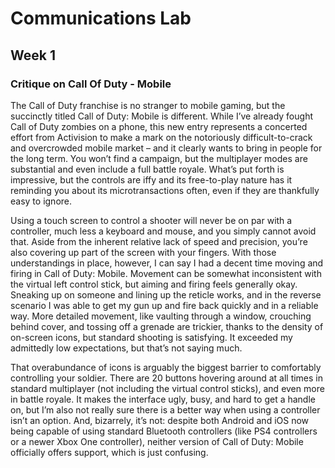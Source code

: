 # Communications Lab
## Week 1
### Critique on Call Of Duty - Mobile

The Call of Duty franchise is no stranger to mobile gaming, but the succinctly titled Call of Duty: Mobile is different. While I’ve already fought Call of Duty zombies on a phone, this new entry represents a concerted effort from Activision to make a mark on the notoriously difficult-to-crack and overcrowded mobile market – and it clearly wants to bring in people for the long term. You won’t find a campaign, but the multiplayer modes are substantial and even include a full battle royale. What’s put forth is impressive, but the controls are iffy and its free-to-play nature has it reminding you about its microtransactions often, even if they are thankfully easy to ignore.

Using a touch screen to control a shooter will never be on par with a controller, much less a keyboard and mouse, and you simply cannot avoid that. Aside from the inherent relative lack of speed and precision, you’re also covering up part of the screen with your fingers. With those understandings in place, however, I can say I had a decent time moving and firing in Call of Duty: Mobile. Movement can be somewhat inconsistent with the virtual left control stick, but aiming and firing feels generally okay. Sneaking up on someone and lining up the reticle works, and in the reverse scenario I was able to get my gun up and fire back quickly and in a reliable way. More detailed movement, like vaulting through a window, crouching behind cover, and tossing off a grenade are trickier, thanks to the density of on-screen icons, but standard shooting is satisfying. It exceeded my admittedly low expectations, but that’s not saying much.

That overabundance of icons is arguably the biggest barrier to comfortably controlling your soldier. There are 20 buttons hovering around at all times in standard multiplayer (not including the virtual control sticks), and even more in battle royale. It makes the interface ugly, busy, and hard to get a handle on, but I’m also not really sure there is a better way when using a controller isn’t an option. And, bizarrely, it’s not: despite both Android and iOS now being capable of using standard Bluetooth controllers (like PS4 controllers or a newer Xbox One controller), neither version of Call of Duty: Mobile officially offers support, which is just confusing.
